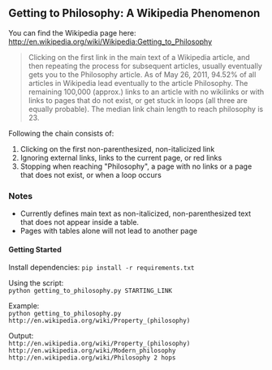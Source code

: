 ## Getting to Philosophy: A Wikipedia Phenomenon

You can find the Wikipedia page here: http://en.wikipedia.org/wiki/Wikipedia:Getting_to_Philosophy

> Clicking on the first link in the main text of a Wikipedia article, and then repeating the process for subsequent articles, usually eventually gets you to the Philosophy article. As of May 26, 2011, 94.52% of all articles in Wikipedia lead eventually to the article Philosophy. The remaining 100,000 (approx.) links to an article with no wikilinks or with links to pages that do not exist, or get stuck in loops (all three are equally probable). The median link chain length to reach philosophy is 23.

Following the chain consists of:

1. Clicking on the first non-parenthesized, non-italicized link
2. Ignoring external links, links to the current page, or red links
3. Stopping when reaching "Philosophy", a page with no links or a page that does not exist, or when a loop occurs

### Notes
* Currently defines main text as non-italicized, non-parenthesized text that does not appear inside a table.
* Pages with tables alone will not lead to another page

#### Getting Started
Install dependencies:
`pip install -r requirements.txt`

Using the script:  
`python getting_to_philosophy.py STARTING_LINK`

Example:  
`python getting_to_philosophy.py http://en.wikipedia.org/wiki/Property_(philosophy)`

Output:  
`http://en.wikipedia.org/wiki/Property_(philosophy)
http://en.wikipedia.org/wiki/Modern_philosophy
http://en.wikipedia.org/wiki/Philosophy
2 hops`